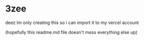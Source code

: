 # 3zee
deez
Im only creating this so i can import it to my vercel account

(hopefully this readme.md file doesn't mess everything else up)
